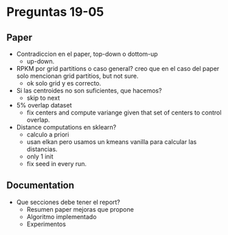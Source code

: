 # Preguntas 19-05

## Paper

- Contradiccion en el paper, top-down o dottom-up
  - up-down.
- RPKM por grid partitions o caso general? creo que en el caso del paper solo mencionan grid partitios, but not sure.
  - ok solo grid y es correcto.
- Si las centroides no son suficientes, que hacemos?
  - skip to next
- 5% overlap dataset
  - fix centers and compute variange given that set of centers to control overlap.
- Distance computations en sklearn?
  - calculo a priori
  - usan elkan pero usamos un kmeans vanilla para calcular las distancias.
  - only 1 init
  - fix seed in every run.

## Documentation

- Que secciones debe tener el report?
  - Resumen paper mejoras que propone
  - Algoritmo implementado
  - Experimentos
